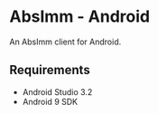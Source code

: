 AbsImm - Android
================

An AbsImm client for Android.


Requirements
------------

* Android Studio 3.2
* Android 9 SDK
